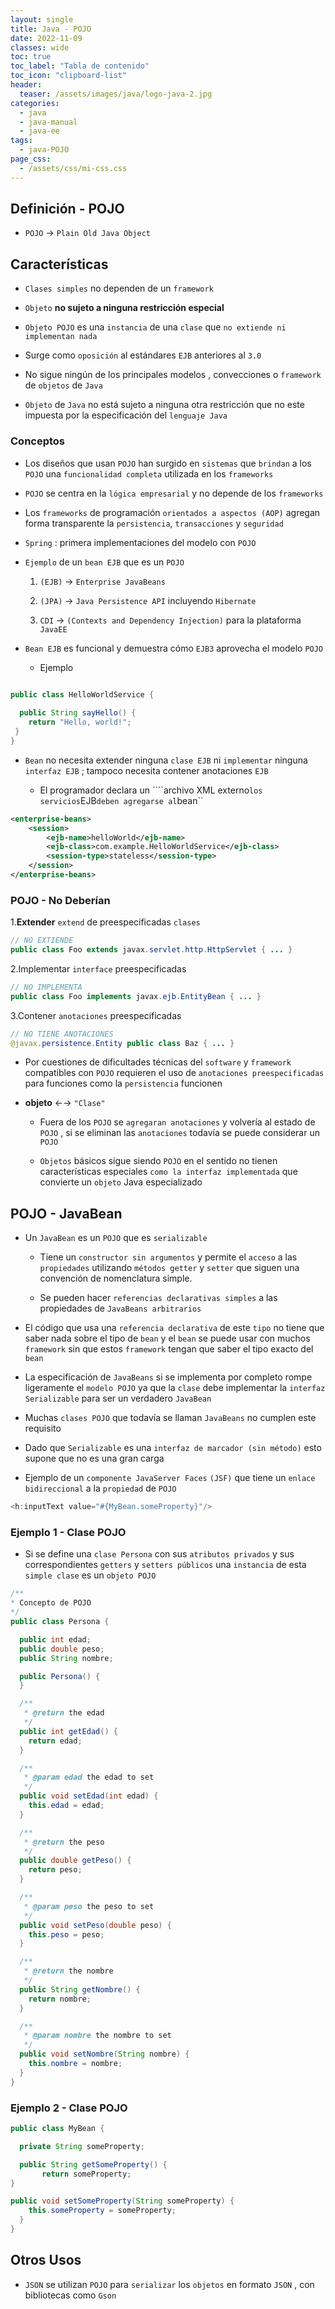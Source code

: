 ```yaml
---
layout: single
title: Java - POJO
date: 2022-11-09
classes: wide
toc: true
toc_label: "Tabla de contenido"
toc_icon: "clipboard-list"
header:
  teaser: /assets/images/java/logo-java-2.jpg
categories:
  - java
  - java-manual
  - java-ee
tags:
  - java-POJO
page_css:
  - /assets/css/mi-css.css
---
```


## Definición - POJO

* ``POJO`` → ``Plain Old Java Object``

## Características

* ``Clases simples`` no dependen de un ``framework``

* ``Objeto`` **no sujeto a ninguna restricción especial**

* ``Objeto POJO`` es una ``instancia`` de una ``clase`` que ``no extiende ni implementan nada``

* Surge como ``oposición`` al estándares ``EJB`` anteriores al ``3.0``

* No sigue ningún de los principales modelos , convecciones o ``framework`` de ``objetos`` de ``Java``

* ``Objeto`` de  ``Java`` no está sujeto a ninguna otra restricción que no este impuesta por la especificación del ``lenguaje Java``

### Conceptos

* Los diseños que usan ``POJO`` han surgido en ``sistemas`` que ``brindan`` a los ``POJO`` una ``funcionalidad completa`` utilizada en los ``frameworks``

* ``POJO`` se centra en la ``lógica empresarial`` y no depende de los ``frameworks``

* Los ``frameworks`` de programación ``orientados a aspectos (AOP)`` agregan forma transparente la ``persistencia``, ``transacciones`` y ``seguridad``

* ``Spring`` : primera implementaciones del modelo con ``POJO``

* ``Ejemplo`` de un ``bean EJB`` que es un ``POJO``

    1. ``(EJB)`` → ``Enterprise JavaBeans``

    2. ``(JPA)`` →  ``Java Persistence API`` incluyendo ``Hibernate``

    3. ``CDI`` → ``(Contexts and Dependency Injection)`` para la plataforma ``JavaEE``

* ``Bean EJB`` es funcional y demuestra cómo ``EJB3`` aprovecha el modelo ``POJO``

  * Ejemplo

```java

public class HelloWorldService {
  
  public String sayHello() {
    return "Hello, world!";
 }
}
```

* ``Bean`` no necesita extender ninguna ``clase EJB`` ni ``implementar`` ninguna ``interfaz EJB`` ; tampoco necesita contener anotaciones ``EJB``

  * El programador declara un ````archivo XML externo`` los servicios ``EJB`` deben agregarse al ``bean``

```xml
<enterprise-beans>
    <session>
        <ejb-name>helloWorld</ejb-name>
        <ejb-class>com.example.HelloWorldService</ejb-class>
        <session-type>stateless</session-type>
    </session>
</enterprise-beans>
```

### POJO - No Deberían

1.**Extender** ``extend`` de preespecificadas ``clases``

```java
// NO EXTIENDE
public class Foo extends javax.servlet.http.HttpServlet { ... }
```

2.Implementar ``interface`` preespecificadas

```java
// NO IMPLEMENTA
public class Foo implements javax.ejb.EntityBean { ... }
```

3.Contener ``anotaciones`` preespecificadas

```java
// NO TIENE ANOTACIONES
@javax.persistence.Entity public class Baz { ... }
```

* Por cuestiones de dificultades técnicas del ``software`` y ``framework`` compatibles con ``POJO`` requieren el uso de ``anotaciones preespecificadas`` para funciones como la ``persistencia`` funcionen

* **objeto** ←→ ``"Clase"``

  * Fuera de los ``POJO`` se ``agregaran anotaciones`` y volvería al estado de ``POJO`` , si se eliminan las ``anotaciones`` todavía se puede considerar un ``POJO``

  * ``Objetos`` básicos sigue siendo ``POJO`` en el sentido no tienen características especiales ``como la interfaz implementada`` que convierte un ``objeto`` Java especializado

## POJO - JavaBean

* Un ``JavaBean`` es un ``POJO`` que es ``serializable``
  
  * Tiene un ``constructor sin argumentos`` y permite el ``acceso`` a las ``propiedades`` utilizando ``métodos getter`` y ``setter`` que siguen una convención de nomenclatura simple.
  
  * Se pueden hacer ``referencias declarativas simples`` a las propiedades de ``JavaBeans arbitrarios``

* El código que usa una ``referencia declarativa`` de este ``tipo`` no tiene que saber nada sobre el tipo de ``bean`` y el ``bean`` se puede usar con muchos ``framework`` sin que estos ``framework`` tengan que saber el tipo exacto del ``bean``

* La especificación de ``JavaBeans`` si se implementa por completo rompe ligeramente el ``modelo POJO`` ya que la ``clase`` debe implementar la ``interfaz Serializable`` para ser un verdadero ``JavaBean``

* Muchas ``clases POJO`` que todavía se llaman ``JavaBeans`` no cumplen este requisito

* Dado que ``Serializable`` es una ``interfaz de marcador (sin método)`` esto supone que no es una gran carga

* Ejemplo de un ``componente JavaServer Faces`` ``(JSF)`` que tiene un ``enlace bidireccional`` a la ``propiedad`` de ``POJO``

```java
<h:inputText value="#{MyBean.someProperty}"/>
```

### Ejemplo 1 - Clase POJO

* Si se define una ``clase Persona`` con sus ``atributos privados`` y sus correspondientes ``getters`` y ``setters públicos`` una ``instancia`` de esta ``simple clase`` es un ``objeto POJO``

```java
/**
* Concepto de POJO
*/
public class Persona {

  public int edad;
  public double peso;
  public String nombre;

  public Persona() {
  }

  /**
   * @return the edad
   */
  public int getEdad() {
    return edad;
  }

  /**
   * @param edad the edad to set
   */
  public void setEdad(int edad) {
    this.edad = edad;
  }

  /**
   * @return the peso
   */
  public double getPeso() {
    return peso;
  }

  /**
   * @param peso the peso to set
   */
  public void setPeso(double peso) {
    this.peso = peso;
  }

  /**
   * @return the nombre
   */
  public String getNombre() {
    return nombre;
  }

  /**
   * @param nombre the nombre to set
   */
  public void setNombre(String nombre) {
    this.nombre = nombre;
  }
}
```

### Ejemplo 2 - Clase POJO

```java
public class MyBean {

  private String someProperty;

  public String getSomeProperty() {
       return someProperty;
}

public void setSomeProperty(String someProperty) {
    this.someProperty = someProperty;
  }
}
```

## Otros Usos

* ``JSON`` se utilizan ``POJO`` para ``serializar`` los ``objetos`` en formato ``JSON`` , con bibliotecas como ``Gson``

